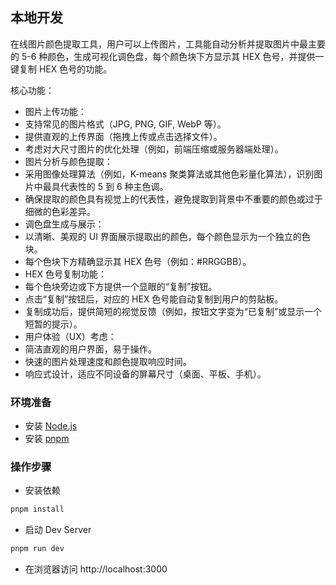 ## 本地开发

在线图片颜色提取工具，用户可以上传图片，工具能自动分析并提取图片中最主要的 5-6 种颜色，生成可视化调色盘，每个颜色块下方显示其 HEX 色号，并提供一键复制 HEX 色号的功能。

核心功能：

- 图片上传功能：
- 支持常见的图片格式（JPG, PNG, GIF, WebP 等）。
- 提供直观的上传界面（拖拽上传或点击选择文件）。
- 考虑对大尺寸图片的优化处理（例如，前端压缩或服务器端处理）。
- 图片分析与颜色提取：
- 采用图像处理算法（例如，K-means 聚类算法或其他色彩量化算法），识别图片中最具代表性的 5 到 6 种主色调。
- 确保提取的颜色具有视觉上的代表性，避免提取到背景中不重要的颜色或过于细微的色彩差异。
- 调色盘生成与展示：
- 以清晰、美观的 UI 界面展示提取出的颜色，每个颜色显示为一个独立的色块。
- 每个色块下方精确显示其 HEX 色号（例如：#RRGGBB）。
- HEX 色号复制功能：
- 每个色块旁边或下方提供一个显眼的“复制”按钮。
- 点击“复制”按钮后，对应的 HEX 色号能自动复制到用户的剪贴板。
- 复制成功后，提供简短的视觉反馈（例如，按钮文字变为“已复制”或显示一个短暂的提示）。
- 用户体验（UX）考虑：
- 简洁直观的用户界面，易于操作。
- 快速的图片处理速度和颜色提取响应时间。
- 响应式设计，适应不同设备的屏幕尺寸（桌面、平板、手机）。

### 环境准备

- 安装 [Node.js](https://nodejs.org/en)
- 安装 [pnpm](https://pnpm.io/installation)

### 操作步骤

- 安装依赖

```sh
pnpm install
```

- 启动 Dev Server

```sh
pnpm run dev
```

- 在浏览器访问 http://localhost:3000
